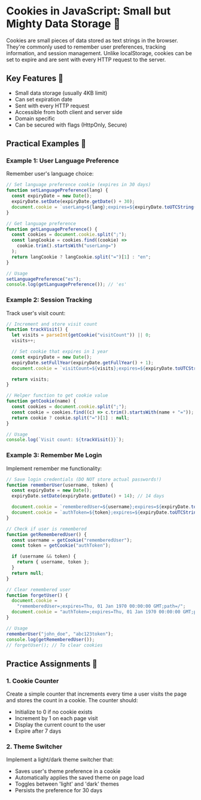 # Cookies in JavaScript: Small but Mighty Data Storage 🍪

Cookies are small pieces of data stored as text strings in the browser. They're commonly used to remember user preferences, tracking information, and session management. Unlike localStorage, cookies can be set to expire and are sent with every HTTP request to the server.

## Key Features 🔑

- Small data storage (usually 4KB limit)
- Can set expiration date
- Sent with every HTTP request
- Accessible from both client and server side
- Domain specific
- Can be secured with flags (HttpOnly, Secure)

## Practical Examples 🚀

### Example 1: User Language Preference

Remember user's language choice:

```javascript
// Set language preference cookie (expires in 30 days)
function setLanguagePreference(lang) {
  const expiryDate = new Date();
  expiryDate.setDate(expiryDate.getDate() + 30);
  document.cookie = `userLang=${lang};expires=${expiryDate.toUTCString()};path=/`;
}

// Get language preference
function getLanguagePreference() {
  const cookies = document.cookie.split(";");
  const langCookie = cookies.find((cookie) =>
    cookie.trim().startsWith("userLang=")
  );
  return langCookie ? langCookie.split("=")[1] : "en";
}

// Usage
setLanguagePreference("es");
console.log(getLanguagePreference()); // 'es'
```

### Example 2: Session Tracking

Track user's visit count:

```javascript
// Increment and store visit count
function trackVisit() {
  let visits = parseInt(getCookie("visitCount")) || 0;
  visits++;

  // Set cookie that expires in 1 year
  const expiryDate = new Date();
  expiryDate.setFullYear(expiryDate.getFullYear() + 1);
  document.cookie = `visitCount=${visits};expires=${expiryDate.toUTCString()};path=/`;

  return visits;
}

// Helper function to get cookie value
function getCookie(name) {
  const cookies = document.cookie.split(";");
  const cookie = cookies.find((c) => c.trim().startsWith(name + "="));
  return cookie ? cookie.split("=")[1] : null;
}

// Usage
console.log(`Visit count: ${trackVisit()}`);
```

### Example 3: Remember Me Login

Implement remember me functionality:

```javascript
// Save login credentials (DO NOT store actual passwords!)
function rememberUser(username, token) {
  const expiryDate = new Date();
  expiryDate.setDate(expiryDate.getDate() + 14); // 14 days

  document.cookie = `rememberedUser=${username};expires=${expiryDate.toUTCString()};path=/`;
  document.cookie = `authToken=${token};expires=${expiryDate.toUTCString()};path=/;secure`;
}

// Check if user is remembered
function getRememberedUser() {
  const username = getCookie("rememberedUser");
  const token = getCookie("authToken");

  if (username && token) {
    return { username, token };
  }
  return null;
}

// Clear remembered user
function forgetUser() {
  document.cookie =
    "rememberedUser=;expires=Thu, 01 Jan 1970 00:00:00 GMT;path=/";
  document.cookie = "authToken=;expires=Thu, 01 Jan 1970 00:00:00 GMT;path=/";
}

// Usage
rememberUser("john_doe", "abc123token");
console.log(getRememberedUser());
// forgetUser(); // To clear cookies
```

## Practice Assignments 💪

### 1. Cookie Counter

Create a simple counter that increments every time a user visits the page and stores the count in a cookie. The counter should:

- Initialize to 0 if no cookie exists
- Increment by 1 on each page visit
- Display the current count to the user
- Expire after 7 days

### 2. Theme Switcher

Implement a light/dark theme switcher that:

- Saves user's theme preference in a cookie
- Automatically applies the saved theme on page load
- Toggles between 'light' and 'dark' themes
- Persists the preference for 30 days
